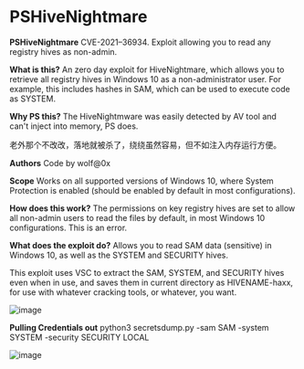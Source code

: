 # PSHiveNightmare

**PSHiveNightmare**
CVE-2021–36934. Exploit allowing you to read any registry hives as non-admin.

**What is this?**
An zero day exploit for HiveNightmare, which allows you to retrieve all registry hives in Windows 10 as a non-administrator user. For example, this includes hashes in SAM, which can be used to execute code as SYSTEM.

**Why PS this?**
The HiveNightmware was easily detected by AV tool and can't inject into memory, PS does. 

老外那个不改改，落地就被杀了，绕绕虽然容易，但不如注入内存运行方便。

**Authors**
Code by wolf@0x

**Scope**
Works on all supported versions of Windows 10, where System Protection is enabled (should be enabled by default in most configurations).

**How does this work?**
The permissions on key registry hives are set to allow all non-admin users to read the files by default, in most Windows 10 configurations. This is an error.

**What does the exploit do?**
Allows you to read SAM data (sensitive) in Windows 10, as well as the SYSTEM and SECURITY hives.

This exploit uses VSC to extract the SAM, SYSTEM, and SECURITY hives even when in use, and saves them in current directory as HIVENAME-haxx, for use with whatever cracking tools, or whatever, you want.

![image](https://user-images.githubusercontent.com/15625431/127021995-b396742e-087d-4ff6-9067-2c614dbceaab.png)


**Pulling Credentials out**
python3 secretsdump.py -sam SAM -system SYSTEM -security SECURITY LOCAL

![image](https://user-images.githubusercontent.com/15625431/127021883-2730c098-17a9-4405-9fca-76801d5e7314.png)

